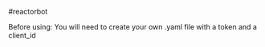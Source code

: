 #reactorbot

Before using: You will need to create your own .yaml file with a token and a client_id
